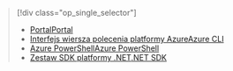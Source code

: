 > [!div class="op_single_selector"]
> * [<span data-ttu-id="eb8f8-101">Portal</span><span class="sxs-lookup"><span data-stu-id="eb8f8-101">Portal</span></span>](../articles/hdinsight/hdinsight-administer-use-portal-linux.md)
> * [<span data-ttu-id="eb8f8-102">Interfejs wiersza polecenia platformy Azure</span><span class="sxs-lookup"><span data-stu-id="eb8f8-102">Azure CLI</span></span>](../articles/hdinsight/hdinsight-administer-use-command-line.md)
> * [<span data-ttu-id="eb8f8-103">Azure PowerShell</span><span class="sxs-lookup"><span data-stu-id="eb8f8-103">Azure PowerShell</span></span>](../articles/hdinsight/hdinsight-administer-use-powershell.md)
> * [<span data-ttu-id="eb8f8-104">Zestaw SDK platformy .NET</span><span class="sxs-lookup"><span data-stu-id="eb8f8-104">.NET SDK</span></span>](../articles/hdinsight/hdinsight-administer-use-dotnet-sdk.md)
> 
> 


